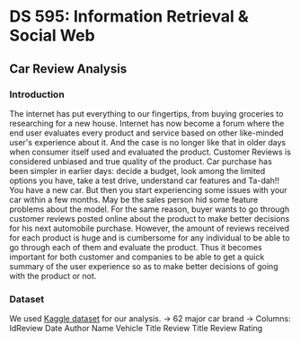 # DS 595: Information Retrieval & Social Web
## Car Review Analysis

### Introduction
The internet has put everything to our fingertips, from buying groceries to researching for a new house. Internet has now become a forum where the end user evaluates every product and service based on other like-minded user's experience about it. And the case is no longer like that in older days when consumer itself used and evaluated the product. Customer Reviews is considered unbiased and true quality of the product.
Car purchase has been simpler in earlier days: decide a budget, look among the limited options you have, take a test drive, understand car features and Ta-dah!! You have a new car. But then you start experiencing some issues with your car within a few months. May be the sales person hid some feature problems about the model.
For the same reason, buyer wants to go through customer reviews posted online about the product to make better decisions for his next automobile purchase.
However, the amount of reviews received for each product is huge and is cumbersome for any individual to be able to go through each of them and evaluate the product. Thus it becomes important for both customer and companies to be able to get a quick summary of the user experience so as to make better decisions of going with the product or not.

### Dataset
We used <a href="https://www.kaggle.com/ankkur13/edmundsconsumer-car-ratings-and-reviews">Kaggle dataset</a> for our analysis.
-> 62 major car brand
-> Columns:
​Id
​Review Date
​Author Name
​Vehicle Title
​Review Title
​Review
​Rating
